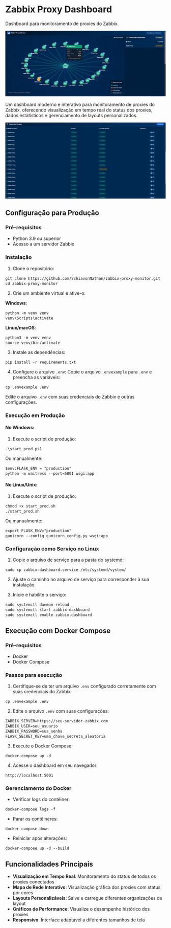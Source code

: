 # Zabbix Proxy Dashboard

Dashboard para monitoramento de proxies do Zabbix.

![Dashboard do Zabbix Proxy](./static/public/1-prx.jpg)

Um dashboard moderno e interativo para monitoramento de proxies do Zabbix, oferecendo visualização em tempo real do status dos proxies, dados estatísticos e gerenciamento de layouts personalizados.

![Estatísticas dos Proxies](./static/public/2-prx.jpg)

## Configuração para Produção

### Pré-requisitos
- Python 3.9 ou superior
- Acesso a um servidor Zabbix

### Instalação

1. Clone o repositório:
```
git clone https://github.com/SchiavonNathan/zabbix-proxy-monitor.git
cd zabbix-proxy-monitor
```

2. Crie um ambiente virtual e ative-o:

**Windows**:
```
python -m venv venv
venv\Scripts\activate
```

**Linux/macOS**:
```
python3 -m venv venv
source venv/bin/activate
```

3. Instale as dependências:
```
pip install -r requirements.txt
```

4. Configure o arquivo `.env`:
Copie o arquivo `.envexample` para `.env` e preencha as variáveis:
```
cp .envexample .env
```
Edite o arquivo `.env` com suas credenciais do Zabbix e outras configurações.

### Execução em Produção

#### No Windows:

1. Execute o script de produção:
```
.\start_prod.ps1
```

Ou manualmente:
```
$env:FLASK_ENV = "production"
python -m waitress --port=5001 wsgi:app
```

#### No Linux/Unix:

1. Execute o script de produção:
```
chmod +x start_prod.sh
./start_prod.sh
```

Ou manualmente:
```
export FLASK_ENV="production"
gunicorn --config gunicorn_config.py wsgi:app
```

### Configuração como Serviço no Linux

1. Copie o arquivo de serviço para a pasta do systemd:
```
sudo cp zabbix-dashboard.service /etc/systemd/system/
```

2. Ajuste o caminho no arquivo de serviço para corresponder à sua instalação.

3. Inicie e habilite o serviço:
```
sudo systemctl daemon-reload
sudo systemctl start zabbix-dashboard
sudo systemctl enable zabbix-dashboard
```

## Execução com Docker Compose

### Pré-requisitos
- Docker
- Docker Compose

### Passos para execução

1. Certifique-se de ter um arquivo `.env` configurado corretamente com suas credenciais do Zabbix:
```
cp .envexample .env
```

2. Edite o arquivo `.env` com suas configurações:
```
ZABBIX_SERVER=https://seu-servidor-zabbix.com
ZABBIX_USER=seu_usuario
ZABBIX_PASSWORD=sua_senha
FLASK_SECRET_KEY=uma_chave_secreta_aleatoria
```

3. Execute o Docker Compose:
```
docker-compose up -d
```

4. Acesse o dashboard em seu navegador:
```
http://localhost:5001
```

### Gerenciamento do Docker

- Verificar logs do contêiner:
```
docker-compose logs -f
```

- Parar os contêineres:
```
docker-compose down
```

- Reiniciar após alterações:
```
docker-compose up -d --build
```

## Funcionalidades Principais

- **Visualização em Tempo Real**: Monitoramento do status de todos os proxies conectados
- **Mapa de Rede Interativo**: Visualização gráfica dos proxies com status por cores
- **Layouts Personalizáveis**: Salve e carregue diferentes organizações de layout
- **Gráficos de Performance**: Visualize o desempenho histórico dos proxies
- **Responsivo**: Interface adaptável a diferentes tamanhos de tela
```
